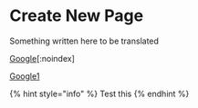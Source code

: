 # Create New Page

Something written here to be translated


[Google](https://www.google.com)[:noindex]

[Google1](https://www.google.com "{rel='nofollow'}")

{% hint style="info" %}
Test this&#x20;
{% endhint %}







